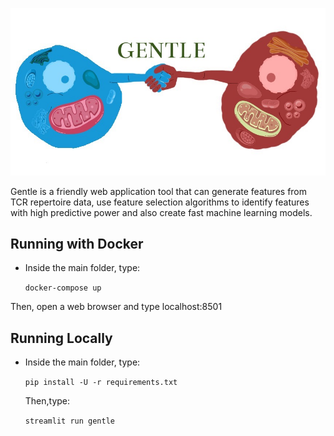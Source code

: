 ![alt text](gentle_icon_v2.1.jpeg)

Gentle is a friendly web application tool that can generate features from TCR repertoire data, use feature selection algorithms to identify features with high predictive power and also create fast machine learning models.

## Running with Docker
- Inside the main folder, type:

  `docker-compose up`
  
Then, open a web browser and type localhost:8501
  
## Running Locally
- Inside the main folder, type:
 
  `pip install -U -r requirements.txt`
  
  Then,type:
  
   `streamlit run gentle`
